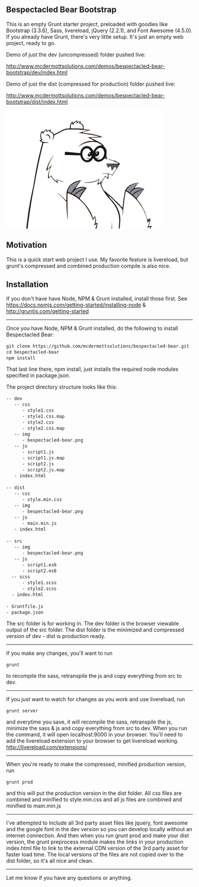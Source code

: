 ## Bespectacled Bear Bootstrap

This is an empty Grunt starter project, preloaded with goodies like Bootstrap (3.3.6), Sass, livereload, jQuery (2.2.1), and Font Awesome (4.5.0).  If you already have Grunt, there's very little setup.  It's just an empty web project, ready to go.

Demo of just the dev (uncompressed) folder pushed live:

http://www.mcdermottsolutions.com/demos/bespectacled-bear-bootstrap/dev/index.html


Demo of just the dist (compressed for production) folder pushed live:

http://www.mcdermottsolutions.com/demos/bespectacled-bear-bootstrap/dist/index.html

![alt text](https://raw.githubusercontent.com/mcdermottsolutions/bespectacled-bear/master/dist/img/bespectacled-bear.png "Bespectacled Bear Logo")



## Motivation

This is a quick start web project I use.  My favorite feature is livereload, but grunt's compressed and combined production compile is also nice.

## Installation

If you don't have have Node, NPM & Grunt installed, install those first.
See https://docs.npmjs.com/getting-started/installing-node & http://gruntjs.com/getting-started

---

Once you have Node, NPM & Grunt installed, do the following to install Bespectacled Bear:

```shell
git clone https://github.com/mcdermottsolutions/bespectacled-bear.git
cd bespectacled-bear
npm install
```
That last line there, npm install, just installs the required node modules specified in package.json.

The project directory structure looks like this:

```
-- dev
   -- css
      - style1.css
      - style1.css.map
      - style2.css
      - style2.css.map
   -- img
      - bespectacled-bear.png
   -- js
      - script1.js
      - script1.js.map
      - script2.js
      - script2.js.map
   - index.html

-- dist
   -- css
      - style.min.css
   -- img
      - bespectacled-bear.png
   -- js
      - main.min.js
   - index.html

-- src
   -- img
      - bespectacled-bear.png
   -- js
      - script1.es6
      - script2.es6
  -- scss
      - style1.scss
      - style2.scss
  - index.html

- Gruntfile.js
- package.json
```

The src folder is for working in.  The dev folder is the browser viewable output of the src folder.  The dist folder is the minimized and compressed version of dev - dist is production ready.

---

If you make any changes, you'll want to run
```shell
grunt
````
to recompile the sass, retranspile the js and copy everything from src to dev.

---

If you just want to watch for changes as you work and use livereload, run
```shell
grunt server
````
and everytime you save, it will recompile the sass, retranspile the js, minimize the sass & js and copy everything from src to dev. When you run the command, it will open localhost:9000 in your browser.  You'll need to add the livereload extension to your browser to get livereload working.  http://livereload.com/extensions/

---

When you're ready to make the compressed, minified production version, run
```shell
grunt prod
````
and this will put the production version in the dist folder.  All css files are combined and minified to style.min.css and all js files are combined and minified to main.min.js

---

I've attempted to include all 3rd party asset files like jquery, font awesome and the google font in the dev version so you can develop locally without an internet connection.  And then when you run grunt prod and make your dist version, the grunt preprocess module makes the links in your production index.html file to link to the external CDN version of the 3rd party asset for faster load time.  The local versions of the files are not copied over to the dist folder, so it's all nice and clean.

---

Let me know if you have any questions or anything.
